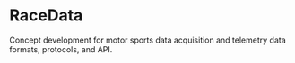 RaceData
========

Concept development for motor sports data acquisition and telemetry data formats, protocols, and API.
